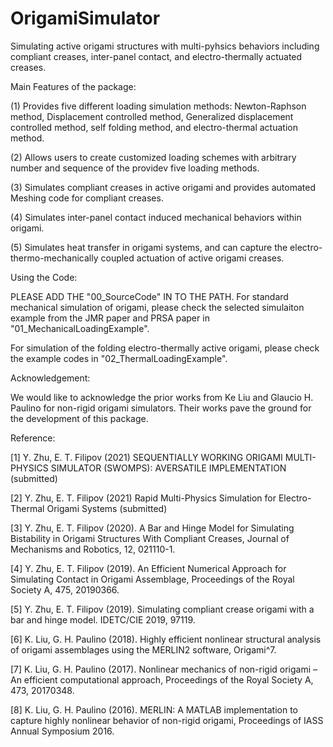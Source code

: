 # OrigamiSimulator
Simulating active origami structures with multi-pyhsics behaviors including 
compliant creases, inter-panel contact, and electro-thermally actuated creases. 


Main Features of the package:

(1) Provides five different loading simulation methods: Newton-Raphson method,
    Displacement controlled method, Generalized displacement controlled method,
    self folding method, and electro-thermal actuation method. 
    
(2) Allows users to create customized loading schemes with arbitrary number and 
    sequence of the providev five loading methods. 
    
(3)	Simulates compliant creases in active origami and provides automated Meshing 
    code for compliant creases.

(4)	Simulates inter-panel contact induced mechanical behaviors within origami.

(5) Simulates heat transfer in origami systems, and can capture the electro-
    thermo-mechanically coupled actuation of active origami creases. 


Using the Code:

PLEASE ADD THE "00_SourceCode" IN TO THE PATH. For standard mechanical simulation 
of origami, please check the selected simulaiton example from the JMR paper and
PRSA paper in "01_MechanicalLoadingExample".

For simulation of the folding electro-thermally active origami, please check the
example codes in "02_ThermalLoadingExample".


Acknowledgement: 

We would like to acknowledge the prior works from Ke Liu and Glaucio H. Paulino 
for non-rigid origami simulators.  Their works pave the ground for the development
of this package.


Reference:

[1] Y. Zhu, E. T. Filipov (2021) SEQUENTIALLY WORKING ORIGAMI MULTI-PHYSICS SIMULATOR 
    (SWOMPS): AVERSATILE IMPLEMENTATION (submitted)

[2] Y. Zhu, E. T. Filipov (2021) Rapid Multi-Physics Simulation for Electro-Thermal 
    Origami Systems (submitted)

[3] Y. Zhu, E. T. Filipov (2020). A Bar and Hinge Model for Simulating Bistability 
    in Origami Structures With Compliant Creases, Journal of Mechanisms and Robotics, 
    12, 021110-1.
    
[4]	Y. Zhu, E. T. Filipov (2019). An Efficient Numerical Approach for Simulating 
    Contact in Origami Assemblage, Proceedings of the Royal Society A, 475, 20190366.
    
[5]	Y. Zhu, E. T. Filipov (2019). Simulating compliant crease origami with a bar and
    hinge model. IDETC/CIE 2019, 97119. 

[6]	K. Liu, G. H. Paulino (2018). Highly efficient nonlinear structural analysis of 
    origami assemblages using the MERLIN2 software, Origami^7.
    
[7]	K. Liu, G. H. Paulino (2017). Nonlinear mechanics of non-rigid origami – An efficient
    computational approach, Proceedings of the Royal Society A, 473, 20170348.
    
[8]	K. Liu, G. H. Paulino (2016). MERLIN: A MATLAB implementation to capture highly 
    nonlinear behavior of non-rigid origami, Proceedings of IASS Annual Symposium 2016. 

